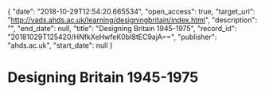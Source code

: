 {
  "date": "2018-10-29T12:54:20.665534", 
  "open_access": true, 
  "target_url": "http://vads.ahds.ac.uk/learning/designingbritain/index.html", 
  "description": "", 
  "end_date": null, 
  "title": "Designing Britain 1945-1975", 
  "record_id": "20181029T125420/HNfkXeHwfeK0bI8tEC9ajA==", 
  "publisher": "ahds.ac.uk", 
  "start_date": null
}

# Designing Britain 1945-1975

